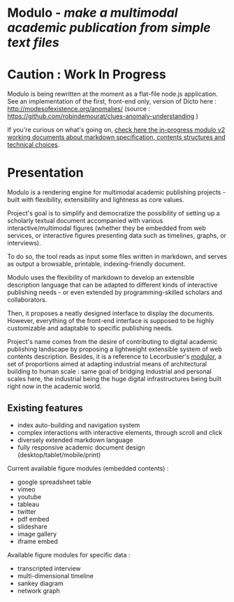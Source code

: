 Modulo - *make a multimodal academic publication from simple text files*
==========


# Caution : Work In Progress

Modulo is being rewritten at the moment as a flat-file node.js application.
See an implementation of the first, front-end only, version of Dicto here : http://modesofexistence.org/anomalies/ (source : https://github.com/robindemourat/clues-anomaly-understanding )


If you're curious on what's going on, [check here the in-progress modulo v2 working documents about markdown specification, contents structures and technical choices](https://github.com/robindemourat/modulo/tree/master/specification).


# Presentation

Modulo is a rendering engine for multimodal academic publishing projects - built with flexibility, extensibility and lightness as core values.

Project's goal is to simplify and democratize the possibility of setting up a scholarly textual document accompanied with various interactive/multimodal figures (whether they be embedded from web services, or interactive figures presenting data such as timelines, graphs, or interviews).

To do so, the tool reads as input some files written in markdown, and serves as output a browsable, printable, indexing-friendly document.

Modulo uses the flexibility of markdown to develop an extensible description language that can be adapted to different kinds of interactive publishing needs - or even extended by programming-skilled scholars and collaborators.

Then, it proposes a neatly designed interface to display the documents. However, everything of the front-end interface is supposed to be highly customizable and adaptable to specific publishing needs.

Project's name comes from the desire of contributing to digital academic publishing landscape by proposing a lightweight extensible system of web contents description. Besides, it is a reference to Lecorbusier's [modulor](https://en.wikipedia.org/wiki/Modulor), a set of proportions aimed at adapting industrial means of architectural building to human scale : same goal of bridging industrial and personal scales here, the industrial being the huge digital infrastructures being built right now in the academic world.

## Existing features

* index auto-building and navigation system
* complex interactions with interactive elements, through scroll and click
* diversely extended markdown language
* fully responsive academic document design (desktop/tablet/mobile/print)

Current available figure modules (embedded contents) :
* google spreadsheet table
* vimeo
* youtube
* tableau
* twitter
* pdf embed
* slideshare
* image gallery
* iframe embed

Available figure modules for specific data :
* transcripted interview
* multi-dimensional timeline
* sankey diagram
* network graph

